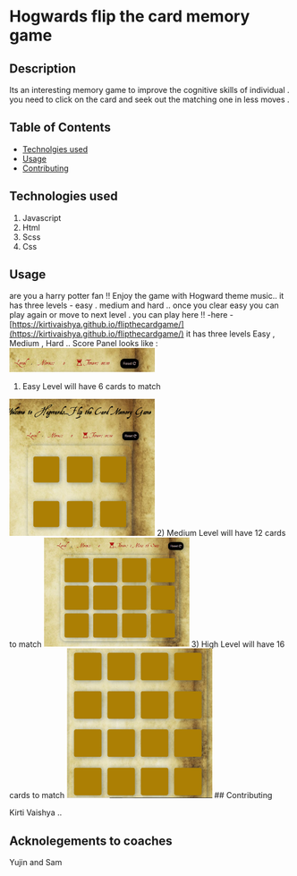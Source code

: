 # Hogwards flip the card memory game


## Description

Its an interesting memory game to improve the cognitive skills of individual . you need to click on the card and seek out the matching one in less moves .

## Table of Contents

- [Technolgies used ](#Technolgiesused )
- [Usage](#usage)
- [Contributing](#Contributing)

## Technologies used 

1) Javascript 
2) Html
3) Scss
4) Css

## Usage
are you a harry potter fan !! Enjoy the game with Hogward theme music..
it has three levels - easy . medium and hard ..
once you clear easy you can play again or move to next level .
you can play here !! 
-here -[https://kirtivaishya.github.io/flipthecardgame/](https://kirtivaishya.github.io/flipthecardgame/)
it has three levels  Easy , Medium , Hard ..
Score Panel looks like :
<img width="260" alt="Capture" src="./assets/images/ScorePanel.PNG">
1) Easy Level will have 6 cards to match 
<img width="260" alt="Capture" src="./assets/images/game layout.PNG">
2) Medium Level will have 12 cards to match 
<img width="260" alt="Capture" src="./assets/images/medium.PNG">
3) High Level will have 16 cards to match 
<img width="260" alt="Capture" src="./assets/images/hard.PNG">
## Contributing

Kirti Vaishya .. 

## Acknolegements to coaches 

Yujin and Sam


